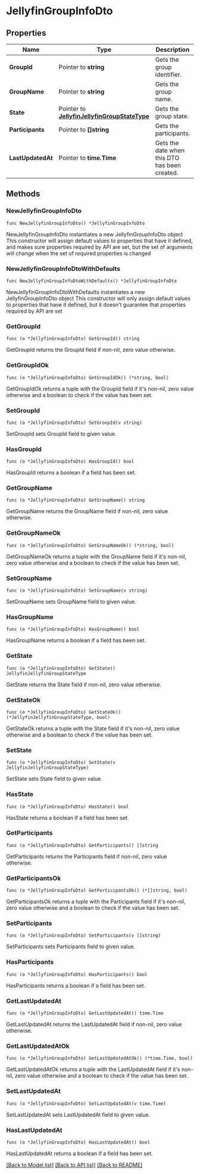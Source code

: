 # JellyfinGroupInfoDto

## Properties

Name | Type | Description | Notes
------------ | ------------- | ------------- | -------------
**GroupId** | Pointer to **string** | Gets the group identifier. | [optional] 
**GroupName** | Pointer to **string** | Gets the group name. | [optional] 
**State** | Pointer to [**JellyfinJellyfinGroupStateType**](JellyfinGroupStateType.md) | Gets the group state. | [optional] 
**Participants** | Pointer to **[]string** | Gets the participants. | [optional] 
**LastUpdatedAt** | Pointer to **time.Time** | Gets the date when this DTO has been created. | [optional] 

## Methods

### NewJellyfinGroupInfoDto

`func NewJellyfinGroupInfoDto() *JellyfinGroupInfoDto`

NewJellyfinGroupInfoDto instantiates a new JellyfinGroupInfoDto object
This constructor will assign default values to properties that have it defined,
and makes sure properties required by API are set, but the set of arguments
will change when the set of required properties is changed

### NewJellyfinGroupInfoDtoWithDefaults

`func NewJellyfinGroupInfoDtoWithDefaults() *JellyfinGroupInfoDto`

NewJellyfinGroupInfoDtoWithDefaults instantiates a new JellyfinGroupInfoDto object
This constructor will only assign default values to properties that have it defined,
but it doesn't guarantee that properties required by API are set

### GetGroupId

`func (o *JellyfinGroupInfoDto) GetGroupId() string`

GetGroupId returns the GroupId field if non-nil, zero value otherwise.

### GetGroupIdOk

`func (o *JellyfinGroupInfoDto) GetGroupIdOk() (*string, bool)`

GetGroupIdOk returns a tuple with the GroupId field if it's non-nil, zero value otherwise
and a boolean to check if the value has been set.

### SetGroupId

`func (o *JellyfinGroupInfoDto) SetGroupId(v string)`

SetGroupId sets GroupId field to given value.

### HasGroupId

`func (o *JellyfinGroupInfoDto) HasGroupId() bool`

HasGroupId returns a boolean if a field has been set.

### GetGroupName

`func (o *JellyfinGroupInfoDto) GetGroupName() string`

GetGroupName returns the GroupName field if non-nil, zero value otherwise.

### GetGroupNameOk

`func (o *JellyfinGroupInfoDto) GetGroupNameOk() (*string, bool)`

GetGroupNameOk returns a tuple with the GroupName field if it's non-nil, zero value otherwise
and a boolean to check if the value has been set.

### SetGroupName

`func (o *JellyfinGroupInfoDto) SetGroupName(v string)`

SetGroupName sets GroupName field to given value.

### HasGroupName

`func (o *JellyfinGroupInfoDto) HasGroupName() bool`

HasGroupName returns a boolean if a field has been set.

### GetState

`func (o *JellyfinGroupInfoDto) GetState() JellyfinJellyfinGroupStateType`

GetState returns the State field if non-nil, zero value otherwise.

### GetStateOk

`func (o *JellyfinGroupInfoDto) GetStateOk() (*JellyfinJellyfinGroupStateType, bool)`

GetStateOk returns a tuple with the State field if it's non-nil, zero value otherwise
and a boolean to check if the value has been set.

### SetState

`func (o *JellyfinGroupInfoDto) SetState(v JellyfinJellyfinGroupStateType)`

SetState sets State field to given value.

### HasState

`func (o *JellyfinGroupInfoDto) HasState() bool`

HasState returns a boolean if a field has been set.

### GetParticipants

`func (o *JellyfinGroupInfoDto) GetParticipants() []string`

GetParticipants returns the Participants field if non-nil, zero value otherwise.

### GetParticipantsOk

`func (o *JellyfinGroupInfoDto) GetParticipantsOk() (*[]string, bool)`

GetParticipantsOk returns a tuple with the Participants field if it's non-nil, zero value otherwise
and a boolean to check if the value has been set.

### SetParticipants

`func (o *JellyfinGroupInfoDto) SetParticipants(v []string)`

SetParticipants sets Participants field to given value.

### HasParticipants

`func (o *JellyfinGroupInfoDto) HasParticipants() bool`

HasParticipants returns a boolean if a field has been set.

### GetLastUpdatedAt

`func (o *JellyfinGroupInfoDto) GetLastUpdatedAt() time.Time`

GetLastUpdatedAt returns the LastUpdatedAt field if non-nil, zero value otherwise.

### GetLastUpdatedAtOk

`func (o *JellyfinGroupInfoDto) GetLastUpdatedAtOk() (*time.Time, bool)`

GetLastUpdatedAtOk returns a tuple with the LastUpdatedAt field if it's non-nil, zero value otherwise
and a boolean to check if the value has been set.

### SetLastUpdatedAt

`func (o *JellyfinGroupInfoDto) SetLastUpdatedAt(v time.Time)`

SetLastUpdatedAt sets LastUpdatedAt field to given value.

### HasLastUpdatedAt

`func (o *JellyfinGroupInfoDto) HasLastUpdatedAt() bool`

HasLastUpdatedAt returns a boolean if a field has been set.


[[Back to Model list]](../README.md#documentation-for-models) [[Back to API list]](../README.md#documentation-for-api-endpoints) [[Back to README]](../README.md)


